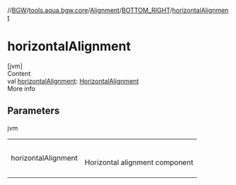 //[BGW](../../../../index.md)/[tools.aqua.bgw.core](../../index.md)/[Alignment](../index.md)/[BOTTOM_RIGHT](index.md)/[horizontalAlignment](horizontal-alignment.md)



# horizontalAlignment  
[jvm]  
Content  
val [horizontalAlignment](horizontal-alignment.md): [HorizontalAlignment](../../-horizontal-alignment/index.md)  
More info  


## Parameters  
  
jvm  
  
| | |
|---|---|
| <a name="tools.aqua.bgw.core/Alignment.BOTTOM_RIGHT/horizontalAlignment/#/PointingToDeclaration/"></a>horizontalAlignment| <a name="tools.aqua.bgw.core/Alignment.BOTTOM_RIGHT/horizontalAlignment/#/PointingToDeclaration/"></a><br><br>Horizontal alignment component<br><br>|
  
  



